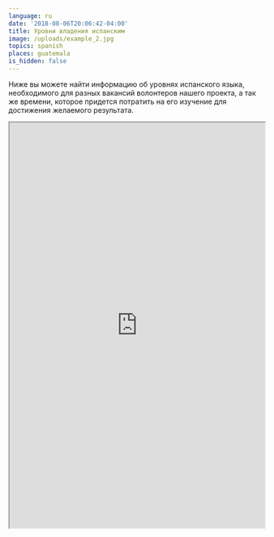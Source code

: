 ```yaml
---
language: ru
date: '2018-08-06T20:06:42-04:00'
title: Уровни владения испанским
image: /uploads/example_2.jpg
topics: spanish
places: guatemala
is_hidden: false
---
```

Ниже вы можете найти информацию об уровнях испанского языка, необходимого для разных вакансий волонтеров нашего проекта, а так же времени, которое придется потратить на его изучение для достижения желаемого результата.

<iframe width="100%" height="800px" src="https://docs.google.com/spreadsheets/d/e/2PACX-1vRQka8HCgw4--HzFwcp6Qe8j58WGszgfCkr_oYuRSu0MjkhrGAxCK61Un9kcZjl0OxRlTsI2o2Lu0Z8/pubhtml?gid=0&amp;single=true&amp;widget=true&amp;headers=false"></iframe>
